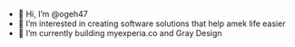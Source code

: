 - 👋 Hi, I’m @ogeh47
- 👀 I’m interested in creating software solutions that help amek life easier
- 🌱 I’m currently building myexperia.co and Gray Design

<!---
ogeh47/ogeh47 is a ✨ special ✨ repository because its `README.md` (this file) appears on your GitHub profile.
You can click the Preview link to take a look at your changes.
--->
